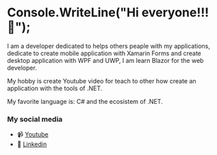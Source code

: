 # Console.WriteLine("Hi everyone!!!👋");

I am a developer dedicated to helps others peaple with my applications, dedicate to create mobile application with Xamarin Forms and create desktop application
with WPF and UWP, I am learn Blazor for the web developer.

My hobby is create Youtube video for teach to other how create an application with the tools of .NET.

My favorite language is: C# and the ecosistem of .NET.

### My social media

* 📹 [Youtube](https://www.youtube.com/channel/UC8hrxIo64TdPGOcsCYC7OwQ)
* 💼 [Linkedin](https://www.linkedin.com/in/diego-aleman-56980a181/)
